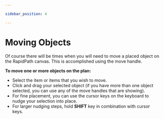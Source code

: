 ```yaml
---

sidebar_position: 4

---
```

# Moving Objects

Of course there will be times when you will need to move a placed object  on the RapidPath canvas. This is accomplished using the move handle.

**To move one or more objects on the plan:**

- Select the item or items that you wish to move.
- Click and drag your selected object (if you have more than one object selected, you can use any of the move handles that are showing).
- For fine placement, you can use the cursor keys on the keyboard to nudge your selection into place.
- For larger nudging steps, hold **SHIFT** key in combination with cursor keys.
